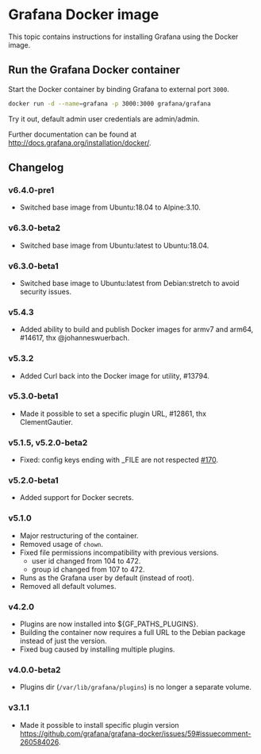 # Grafana Docker image

This topic contains instructions for installing Grafana using the Docker image.

## Run the Grafana Docker container

Start the Docker container by binding Grafana to external port `3000`.

```bash
docker run -d --name=grafana -p 3000:3000 grafana/grafana
```

Try it out, default admin user credentials are admin/admin.

Further documentation can be found at http://docs.grafana.org/installation/docker/.

## Changelog

### v6.4.0-pre1

* Switched base image from Ubuntu:18.04 to Alpine:3.10.

### v6.3.0-beta2
* Switched base image from Ubuntu:latest to Ubuntu:18.04.

### v6.3.0-beta1
* Switched base image to Ubuntu:latest from Debian:stretch to avoid security issues.

### v5.4.3
* Added ability to build and publish Docker images for armv7 and arm64, #14617, thx @johanneswuerbach.

### v5.3.2
* Added Curl back into the Docker image for utility, #13794.

### v5.3.0-beta1
* Made it possible to set a specific plugin URL, #12861, thx ClementGautier.

### v5.1.5, v5.2.0-beta2
* Fixed: config keys ending with _FILE are not respected [#170](https://github.com/grafana/grafana-docker/issues/170).

### v5.2.0-beta1
* Added support for Docker secrets.

### v5.1.0
* Major restructuring of the container.
* Removed usage of `chown`.
* Fixed file permissions incompatibility with previous versions.
  * user id changed from 104 to 472.
  * group id changed from 107 to 472.
* Runs as the Grafana user by default (instead of root).
* Removed all default volumes.

### v4.2.0
* Plugins are now installed into ${GF_PATHS_PLUGINS}.
* Building the container now requires a full URL to the Debian package instead of just the version.
* Fixed bug caused by installing multiple plugins.

### v4.0.0-beta2
* Plugins dir (`/var/lib/grafana/plugins`) is no longer a separate volume.

### v3.1.1
* Made it possible to install specific plugin version https://github.com/grafana/grafana-docker/issues/59#issuecomment-260584026.
